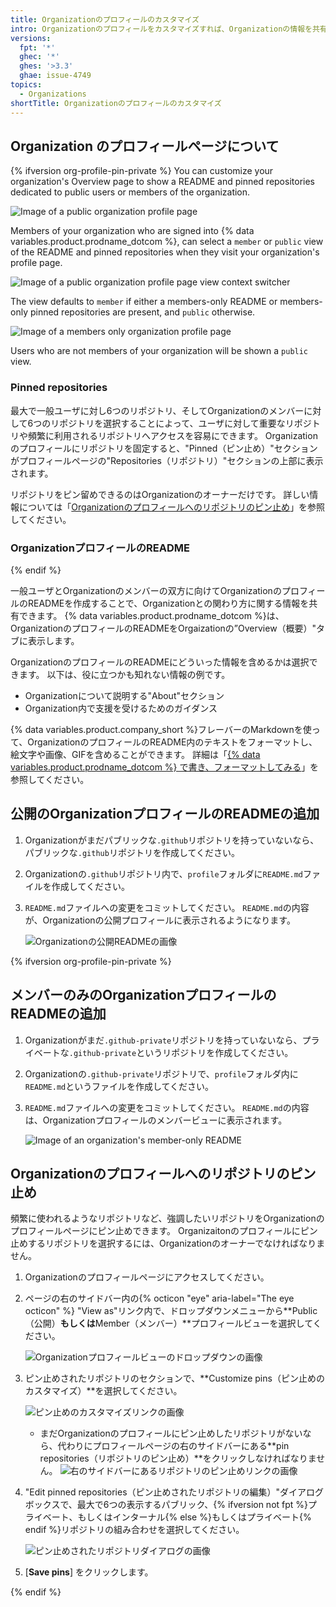 ```yaml
---
title: Organizationのプロフィールのカスタマイズ
intro: Organizationのプロフィールをカスタマイズすれば、Organizationの情報を共有できます。
versions:
  fpt: '*'
  ghec: '*'
  ghes: '>3.3'
  ghae: issue-4749
topics:
  - Organizations
shortTitle: Organizationのプロフィールのカスタマイズ
---
```



## Organization のプロフィールページについて

{% ifversion org-profile-pin-private %}
You can customize your organization's Overview page to show a README and pinned repositories dedicated to public users or members of the organization.

![Image of a public organization profile page](/assets/images/help/organizations/public_profile.png)

Members of your organization who are signed into {% data variables.product.prodname_dotcom %}, can select a `member` or `public` view of the README and pinned repositories when they visit your organization's profile page.

![Image of a public organization profile page view context switcher](/assets/images/help/organizations/profile_view_switcher_public.png)

The view defaults to `member` if either a members-only README or members-only pinned repositories are present, and `public` otherwise.

![Image of a members only organization profile page](/assets/images/help/organizations/member_only_profile.png)

Users who are not members of your organization will be shown a `public` view.

### Pinned repositories

最大で一般ユーザに対し6つのリポジトリ、そしてOrganizationのメンバーに対して6つのリポジトリを選択することによって、ユーザに対して重要なリポジトリや頻繁に利用されるリポジトリへアクセスを容易にできます。 Organizationのプロフィールにリポジトリを固定すると、"Pinned（ピン止め）"セクションがプロフィールページの"Repositories（リポジトリ）"セクションの上部に表示されます。

リポジトリをピン留めできるのはOrganizationのオーナーだけです。 詳しい情報については「[Organizationのプロフィールへのリポジトリのピン止め](#pinning-repositories-to-your-organizations-profile)」を参照してください。

### OrganizationプロフィールのREADME

{% endif %}

一般ユーザとOrganizationのメンバーの双方に向けてOrganizationのプロフィールのREADMEを作成することで、Organizationとの関わり方に関する情報を共有できます。 {% data variables.product.prodname_dotcom %}は、OrganizationのプロフィールのREADMEをOrgaizationの”Overview（概要）"タブに表示します。

OrganizationのプロフィールのREADMEにどういった情報を含めるかは選択できます。 以下は、役に立つかも知れない情報の例です。

- Organizationについて説明する"About"セクション
- Organization内で支援を受けるためのガイダンス

{% data variables.product.company_short %}フレーバーのMarkdownを使って、OrganizationのプロフィールのREADME内のテキストをフォーマットし、絵文字や画像、GIFを含めることができます。 詳細は「[{% data variables.product.prodname_dotcom %} で書き、フォーマットしてみる](/github/writing-on-github/getting-started-with-writing-and-formatting-on-github)」を参照してください。

## 公開のOrganizationプロフィールのREADMEの追加

1. Organizationがまだパブリックな`.github`リポジトリを持っていないなら、パブリックな`.github`リポジトリを作成してください。
2. Organizationの`.github`リポジトリ内で、`profile`フォルダに`README.md`ファイルを作成してください。
3. `README.md`ファイルへの変更をコミットしてください。 `README.md`の内容が、Organizationの公開プロフィールに表示されるようになります。

   ![Organizationの公開READMEの画像](/assets/images/help/organizations/org_public_readme.png)

{% ifversion org-profile-pin-private %}

## メンバーのみのOrganizationプロフィールのREADMEの追加

1. Organizationがまだ`.github-private`リポジトリを持っていないなら、プライベートな`.github-private`というリポジトリを作成してください。
2. Organizationの`.github-private`リポジトリで、`profile`フォルダ内に`README.md`というファイルを作成してください。
3. `README.md`ファイルへの変更をコミットしてください。 `README.md`の内容は、Organizationプロフィールのメンバービューに表示されます。

   ![Image of an organization's member-only README](/assets/images/help/organizations/org_member_readme.png)

## Organizationのプロフィールへのリポジトリのピン止め

頻繁に使われるようなリポジトリなど、強調したいリポジトリをOrganizationのプロフィールページにピン止めできます。 Organizaitonのプロフィールにピン止めするリポジトリを選択するには、Organizationのオーナーでなければなりません。

1. Organizationのプロフィールページにアクセスしてください。
2. ページの右のサイドバー内の{% octicon "eye" aria-label="The eye octicon" %} "View as"リンク内で、ドロップダウンメニューから**Public（公開）**もしくは**Member（メンバー）**プロフィールビューを選択してください。

   ![Organizationプロフィールビューのドロップダウンの画像](/assets/images/help/organizations/org_profile_view.png)

3. ピン止めされたリポジトリのセクションで、**Customize pins（ピン止めのカスタマイズ）**を選択してください。

   ![ピン止めのカスタマイズリンクの画像](/assets/images/help/organizations/customize_pins_link.png)

   - まだOrganizationのプロフィールにピン止めしたリポジトリがないなら、代わりにプロフィールページの右のサイドバーにある**pin repositories（リポジトリのピン止め）**をクリックしなければなりません。 ![右のサイドバーにあるリポジトリのピン止めリンクの画像](/assets/images/help/organizations/pin_repositories_link.png)

4. "Edit pinned repositories（ピン止めされたリポジトリの編集）"ダイアログボックスで、最大で6つの表示するパブリック、{% ifversion not fpt %}プライベート、もしくはインターナル{% else %}もしくはプライベート{% endif %}リポジトリの組み合わせを選択してください。

   ![ピン止めされたリポジトリダイアログの画像](/assets/images/help/organizations/pinned_repo_dialog.png)

5. [**Save pins**] をクリックします。

{% endif %}
